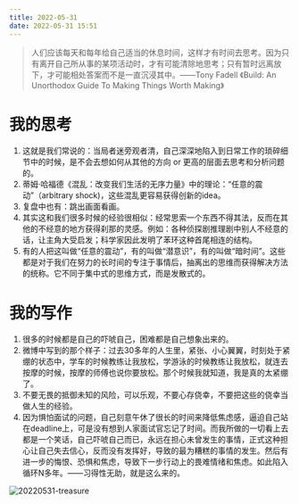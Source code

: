 ```yaml
---
title: 2022-05-31
date: 2022-05-31 15:51
---
```


> 人们应该每天和每年给自己适当的休息时间，这样才有时间去思考。因为只有离开自己所从事的某项活动时，才有可能清除地思考；只有暂时远离放下，才可能相处答案而不是一直沉浸其中。——Tony Fadell 《Build: An Unorthodox Guide To Making Things Worth Making》

# 我的思考
1. 这就是我们常说的：当局者迷旁观者清，自己深深地陷入到日常工作的琐碎细节中的时候，是不会去想如何从其他的方向 or 更高的层面去思考和分析问题的。
2. 蒂姆·哈福德《混乱：改变我们生活的无序力量》中的理论：“任意的震动”（arbitrary shock)，这些混乱更容易获得创新的idea。
3. 复盘中也有：跳出画面看画。
4. 其实这和我们很多时候的经验很相似：经常思索一个东西不得其法，反而在其他的不经意的地方获得刹那的灵感。例如：各种侦探剧推理剧中别人不经意的话，让主角大受启发；科学家因此发明了苯环这种首尾相连的结构。
5. 有的人把这叫做“任意的震动”，有的叫做“潜意识”，有的叫做“暗时间”。这些都是对于我们在努力的长时间的专注于事情后，抽离出的思维而获得解决方法的统称。它不同于集中式的思维方式，而是发散式的。


# 我的写作
1. 很多的时候都是自己的吓唬自己，困难都是自己想象出来的。
2. 微博中写到的那个样子：过去30多年的人生里，紧张、小心翼翼，时刻处于紧绷的状态中，学车的时候教练让我放松，学游泳的时候教练让我放松，就连去按摩的时候，按摩的师傅也说你要放松。那个时候我就知道，我是真的太紧绷了。
3. 不要无畏的抵御未知的风险，可以乐观，不要心存侥幸，不要把这些的侥幸当做人生的经验。
4. 因为惧怕面试的问题，自己刻意午休了很长的时间来降低焦虑感，逼迫自己站在deadline上，可是没有想到人家面试官忘记了时间。而我所做的一切看上去都是一个笑话，自己吓唬自己而已，永远在担心未曾发生的事情，正式这种担心让自己失去信心，反而没有发挥好，导致的最为糟糕的事情的发生。然后有进一步的悔恨、恐惧和焦虑，导致下一步行动上的畏难情绪和焦虑。如此陷入循环N多年。——习得性无助，就是这么来的。

![20220531-treasure](http://images.iotop.work/uPic/20220531-treasure.png)
